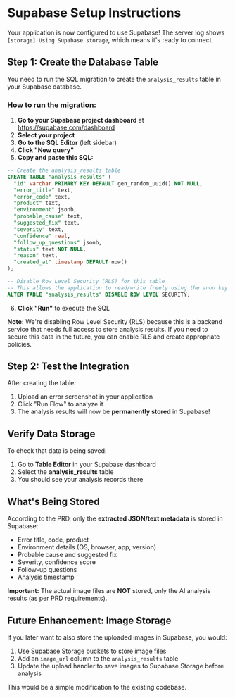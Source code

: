 # Supabase Setup Instructions

Your application is now configured to use Supabase! The server log shows `[storage] Using Supabase storage`, which means it's ready to connect.

## Step 1: Create the Database Table

You need to run the SQL migration to create the `analysis_results` table in your Supabase database.

### How to run the migration:

1. **Go to your Supabase project dashboard** at https://supabase.com/dashboard
2. **Select your project**
3. **Go to the SQL Editor** (left sidebar)
4. **Click "New query"**
5. **Copy and paste this SQL:**

```sql
-- Create the analysis_results table
CREATE TABLE "analysis_results" (
  "id" varchar PRIMARY KEY DEFAULT gen_random_uuid() NOT NULL,
  "error_title" text,
  "error_code" text,
  "product" text,
  "environment" jsonb,
  "probable_cause" text,
  "suggested_fix" text,
  "severity" text,
  "confidence" real,
  "follow_up_questions" jsonb,
  "status" text NOT NULL,
  "reason" text,
  "created_at" timestamp DEFAULT now()
);

-- Disable Row Level Security (RLS) for this table
-- This allows the application to read/write freely using the anon key
ALTER TABLE "analysis_results" DISABLE ROW LEVEL SECURITY;
```

6. **Click "Run"** to execute the SQL

**Note:** We're disabling Row Level Security (RLS) because this is a backend service that needs full access to store analysis results. If you need to secure this data in the future, you can enable RLS and create appropriate policies.

## Step 2: Test the Integration

After creating the table:

1. Upload an error screenshot in your application
2. Click "Run Flow" to analyze it
3. The analysis results will now be **permanently stored** in Supabase!

## Verify Data Storage

To check that data is being saved:

1. Go to **Table Editor** in your Supabase dashboard
2. Select the **analysis_results** table
3. You should see your analysis records there

## What's Being Stored

According to the PRD, only the **extracted JSON/text metadata** is stored in Supabase:
- Error title, code, product
- Environment details (OS, browser, app, version)
- Probable cause and suggested fix
- Severity, confidence score
- Follow-up questions
- Analysis timestamp

**Important:** The actual image files are **NOT** stored, only the AI analysis results (as per PRD requirements).

## Future Enhancement: Image Storage

If you later want to also store the uploaded images in Supabase, you would:
1. Use Supabase Storage buckets to store image files
2. Add an `image_url` column to the `analysis_results` table
3. Update the upload handler to save images to Supabase Storage before analysis

This would be a simple modification to the existing codebase.
